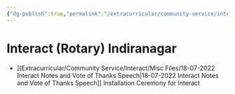 ```yaml
---
{"dg-publish":true,"permalink":"/extracurricular/community-service/interact/0-interact-directory/","dgHomeLink":true,"dgPassFrontmatter":false}
---
```


# Interact (Rotary) Indiranagar
- [[Extracurricular/Community Service/Interact/Misc Files/18-07-2022 Interact Notes and Vote of Thanks Speech|18-07-2022 Interact Notes and Vote of Thanks Speech]] Installation Ceremony for Interact